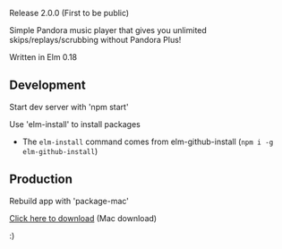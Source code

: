 
Release 2.0.0 (First to be public)

Simple Pandora music player that gives you unlimited skips/replays/scrubbing without Pandora Plus!

Written in Elm 0.18

## Development

Start dev server with 'npm start'

Use 'elm-install' to install packages

* The `elm-install` command comes from elm-github-install (`npm i -g elm-github-install`)

## Production

Rebuild app with 'package-mac'

[Click here to download](http://www.mediafire.com/file/w3w9qoqu6ndn9e8/Pandora.zip/file) (Mac download)

:)
